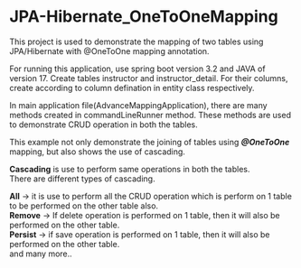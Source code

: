 # JPA-Hibernate_OneToOneMapping
This project is used to demonstrate the mapping of two tables using JPA/Hibernate with @OneToOne mapping annotation.

For running this application, use spring boot version 3.2 and JAVA of version 17.
Create tables instructor and instructor_detail. For their columns, create according to column defination in entity class respectively.

In main application file(AdvanceMappingApplication), there are many methods created in commandLineRunner method.
These methods are used to demonstrate CRUD operation in both the tables.

This example not only demonstrate the joining of tables using **_@OneToOne_** mapping, but also shows the use of cascading.

**Cascading** is use to perform same operations in both the tables.
<br> 
There are different types of cascading.

**All** -> it is use to perform all the CRUD operation which is perform on 1 table to be performed on the other table also. <br> 
**Remove** -> If delete operation is performed on 1 table, then it will also be performed on the other table. <br> 
**Persist** -> if save operation is performed on 1 table, then it will also be performed on the other table. <br> 
and many more..
